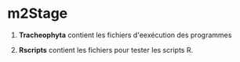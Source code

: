 # m2Stage

1. __Tracheophyta__ contient les fichiers d'eexécution des programmes

2. __Rscripts__ contient les fichiers pour tester les scripts R.
